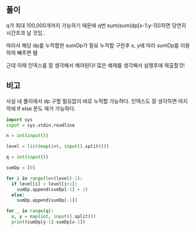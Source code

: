## 풀이
q가 최대 100,000개까지 가능하기 때문에 q번 sum(sum(dp[x-1:y-1]))하면 당연히 시간초과 날 것임..

따라서 해당 dp를 누적합한 sumDp가 필요
누적합 구한후 x, y에 따라 sumDp를 이용하여 빼주면 됌

근데 이때 인덱스를 잘 생각해서 해야된다!
많은 예제를 생각해서 실행후에 제출할것!

## 비고
사실 내 풀이에서 dp 구할 필요없이 바로 누적합 가능하다.
인덱스도 잘 생각하면 마지막에 If else 문도 제거 가능하다.
```python
import sys
input = sys.stdin.readline

n = int(input())

level = list(map(int, input().split()))

q = int(input())

sumDp = [0]

for i in range(len(level)-1):
  if level[i] > level[i+1]:
    sumDp.append(sumDp[-1] + 1)
  else:
    sumDp.append(sumDp[-1])

for _ in range(q):
  x, y = map(int, input().split())
  print(sumDp[y-1]-sumDp[x-1])
```
